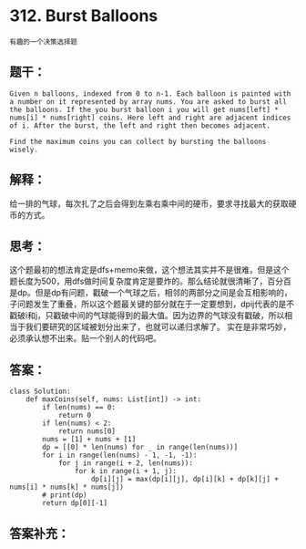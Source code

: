 # 312. Burst Balloons
    有趣的一个决策选择题
## 题干：
```
Given n balloons, indexed from 0 to n-1. Each balloon is painted with a number on it represented by array nums. You are asked to burst all the balloons. If the you burst balloon i you will get nums[left] * nums[i] * nums[right] coins. Here left and right are adjacent indices of i. After the burst, the left and right then becomes adjacent.

Find the maximum coins you can collect by bursting the balloons wisely.
```
## 解释：
给一排的气球，每次扎了之后会得到左乘右乘中间的硬币，要求寻找最大的获取硬币的方式。

## 思考：
这个题最初的想法肯定是dfs+memo来做，这个想法其实并不是很难，但是这个题长度为500，用dfs做时间复杂度肯定是要炸的。那么结论就很清晰了，百分百是dp。但是dp有问题，戳破一个气球之后，相邻的两部分之间是会互相影响的，子问题发生了重叠，所以这个题最关键的部分就在于一定要想到，dpij代表的是不戳破i和j，只戳破中间的气球能得到的最大值。因为边界的气球没有戳破，所以相当于我们要研究的区域被划分出来了，也就可以递归求解了。
实在是非常巧妙，必须承认想不出来。贴一个别人的代码吧。
## 答案：
```
class Solution:
    def maxCoins(self, nums: List[int]) -> int:
        if len(nums) == 0:
            return 0
        if len(nums) < 2:
            return nums[0]
        nums = [1] + nums + [1]
        dp = [[0] * len(nums) for _ in range(len(nums))]
        for i in range(len(nums) - 1, -1, -1):
            for j in range(i + 2, len(nums)):
                for k in range(i + 1, j):
                    dp[i][j] = max(dp[i][j], dp[i][k] + dp[k][j] + nums[i] * nums[k] * nums[j])
        # print(dp)
        return dp[0][-1]
```
## 答案补充：


